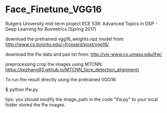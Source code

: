 # Face_Finetune_VGG16
Rutgers University mid-term project ECE 539: Advanced Topics in DSP - Deep Learning for Biometrics (Spring 2017)

download the pretrained vgg16_weights.npz model from: http://www.cs.toronto.edu/~frossard/post/vgg16/

download the lfw data and pair.txt from: http://vis-www.cs.umass.edu/lfw/

preprocessing crop the images using MTCNN: https://kpzhang93.github.io/MTCNN_face_detection_alignment/

To run the result directly using the pretrained VGG16: 

$ python lfw.py 

tips: you should modify the image_path in the code "lfw.py" to your local folder stored the lfw images.
